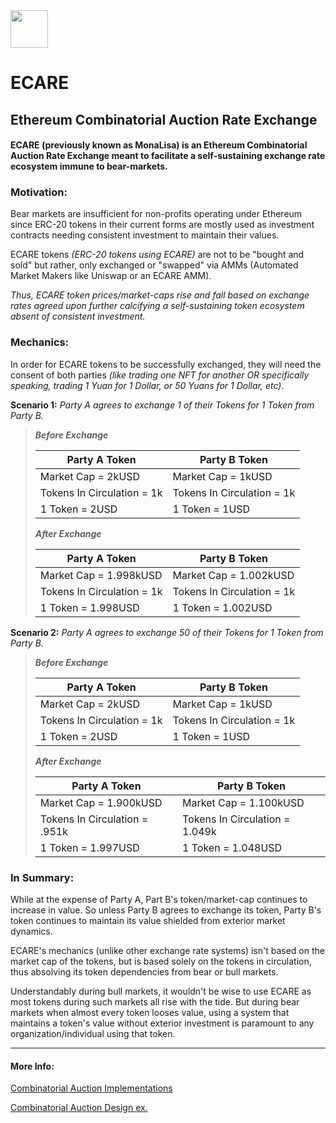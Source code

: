 <img src="https://github.com/jeyakatsa/monalisa/blob/main/assets/EcareIcon.png" width="60px">

# ECARE
## Ethereum Combinatorial Auction Rate Exchange

#### ECARE (previously known as MonaLisa) is an Ethereum Combinatorial Auction Rate Exchange meant to facilitate a self-sustaining exchange rate ecosystem immune to bear-markets. 

### Motivation:

Bear markets are insufficient for non-profits operating under Ethereum since ERC-20 tokens in their current forms are mostly used as investment contracts needing consistent investment to maintain their values.

ECARE tokens *(ERC-20 tokens using ECARE)* are not to be "bought and sold" but rather, only exchanged or "swapped" via AMMs (Automated Market Makers like Uniswap or an ECARE AMM). 

*Thus, ECARE token prices/market-caps rise and fall based on exchange rates agreed upon further calcifying a self-sustaining token ecosystem absent of consistent investment.*

### Mechanics:

In order for ECARE tokens to be successfully exchanged, they will need the consent of both parties *(like trading one NFT for another OR specifically speaking, trading 1 Yuan for 1 Dollar, or 50 Yuans for 1 Dollar, etc)*.

**Scenario 1:** *Party A agrees to exchange 1 of their Tokens for 1 Token from Party B.*

> ***Before Exchange***
> 
> | Party A Token              | Party B Token              |
> | -------------------------- | -------------------------- |
> | Market Cap = 2kUSD         | Market Cap = 1kUSD         |
> | Tokens In Circulation = 1k | Tokens In Circulation = 1k |
> | 1 Token = 2USD             | 1 Token = 1USD             |
> 
> ***After Exchange***
> 
> | Party A Token              | Party B Token              |
> | -------------------------- | -------------------------- |
> | Market Cap = 1.998kUSD     | Market Cap = 1.002kUSD     |
> | Tokens In Circulation = 1k | Tokens In Circulation = 1k |
> | 1 Token = 1.998USD         | 1 Token = 1.002USD         |

**Scenario 2:** *Party A agrees to exchange 50 of their Tokens for 1 Token from Party B.*

> ***Before Exchange***
> 
> | Party A Token              | Party B Token              |
> | -------------------------- | -------------------------- |
> | Market Cap = 2kUSD         | Market Cap = 1kUSD         |
> | Tokens In Circulation = 1k | Tokens In Circulation = 1k |
> | 1 Token = 2USD             | 1 Token = 1USD             |
> 
> ***After Exchange***
> 
> | Party A Token                 | Party B Token                  |
> | ----------------------------- | ------------------------------ |
> | Market Cap = 1.900kUSD        | Market Cap = 1.100kUSD         |
> | Tokens In Circulation = .951k | Tokens In Circulation = 1.049k |
> | 1 Token = 1.997USD            | 1 Token = 1.048USD             |

### In Summary:

While at the expense of Party A, Part B's token/market-cap continues to increase in value. So unless Party B agrees to exchange its token, Party B's token continues to maintain its value shielded from exterior market dynamics.

ECARE's mechanics (unlike other exchange rate systems) isn't based on the market cap of the tokens, but is based solely on the tokens in circulation, thus absolving its token dependencies from bear or bull markets.

Understandably during bull markets, it wouldn't be wise to use ECARE as most tokens during such markets all rise with the tide. But during bear markets when almost every token looses value, using a system that maintains a token's value without exterior investment is paramount to any organization/individual using that token. 

--------------------------------------------------

#### More Info:

[Combinatorial Auction Implementations](https://www.sciencedirect.com/topics/computer-science/combinatorial-auction)

[Combinatorial Auction Design ex.](https://www.jstor.org/stable/4133996)
